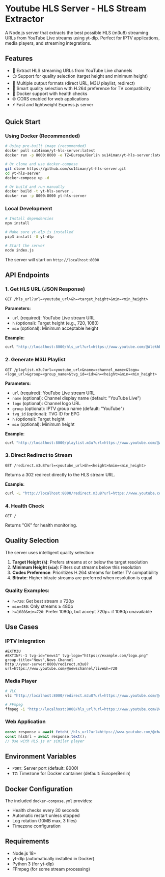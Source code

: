 # Youtube HLS Server - HLS Stream Extractor

A Node.js server that extracts the best possible HLS (m3u8) streaming URLs from YouTube Live streams using yt-dlp. Perfect for IPTV applications, media players, and streaming integrations.

## Features

- 🎥 Extract HLS streaming URLs from YouTube Live channels
- 📺 Support for quality selection (target height and minimum height)
- 🔄 Multiple output formats (direct URL, M3U playlist, redirect)
- 🎯 Smart quality selection with H.264 preference for TV compatibility
- 🐳 Docker support with health checks
- 🌐 CORS enabled for web applications
- ⚡ Fast and lightweight Express.js server

## Quick Start

### Using Docker (Recommended)

```bash
# Using pre-built image (recommended)
docker pull su14iman/yt-hls-server:latest
docker run -p 8000:8000 -e TZ=Europe/Berlin su14iman/yt-hls-server:latest

# Or clone and use docker-compose
git clone https://github.com/su14iman/yt-hls-server.git
cd yt-hls-server
docker-compose up -d

# Or build and run manually
docker build -t yt-hls-server .
docker run -p 8000:8000 yt-hls-server
```

### Local Development

```bash
# Install dependencies
npm install

# Make sure yt-dlp is installed
pip3 install -U yt-dlp

# Start the server
node index.js
```

The server will start on `http://localhost:8000`

## API Endpoints

### 1. Get HLS URL (JSON Response)
```
GET /hls_url?url=<youtube_url>&h=<target_height>&min=<min_height>
```

**Parameters:**
- `url` (required): YouTube Live stream URL
- `h` (optional): Target height (e.g., 720, 1080)
- `min` (optional): Minimum acceptable height

**Example:**
```bash
curl "http://localhost:8000/hls_url?url=https://www.youtube.com/@AlekhbariahSY/live&h=720"
```

### 2. Generate M3U Playlist
```
GET /playlist.m3u?url=<youtube_url>&name=<channel_name>&logo=<logo_url>&group=<group_name>&tvg_id=<id>&h=<height>&min=<min_height>
```

**Parameters:**
- `url` (required): YouTube Live stream URL
- `name` (optional): Channel display name (default: "YouTube Live")
- `logo` (optional): Channel logo URL
- `group` (optional): IPTV group name (default: "YouTube")
- `tvg_id` (optional): TVG ID for EPG
- `h` (optional): Target height
- `min` (optional): Minimum height

**Example:**
```bash
curl "http://localhost:8000/playlist.m3u?url=https://www.youtube.com/@AlekhbariahSY/live&name=Al%20Ekhbariah&h=720"
```

### 3. Direct Redirect to Stream
```
GET /redirect.m3u8?url=<youtube_url>&h=<height>&min=<min_height>
```

Returns a 302 redirect directly to the HLS stream URL.

**Example:**
```bash
curl -L "http://localhost:8000/redirect.m3u8?url=https://www.youtube.com/@AlekhbariahSY/live&h=1080"
```

### 4. Health Check
```
GET /
```

Returns "OK" for health monitoring.

## Quality Selection

The server uses intelligent quality selection:

1. **Target Height (`h`)**: Prefers streams at or below the target resolution
2. **Minimum Height (`min`)**: Filters out streams below this resolution
3. **Codec Preference**: Prioritizes H.264 streams for better TV compatibility
4. **Bitrate**: Higher bitrate streams are preferred when resolution is equal

### Quality Examples:
- `h=720`: Get best stream ≤ 720p
- `min=480`: Only streams ≥ 480p
- `h=1080&min=720`: Prefer 1080p, but accept 720p+ if 1080p unavailable

## Use Cases

### IPTV Integration
```m3u
#EXTM3U
#EXTINF:-1 tvg-id="news1" tvg-logo="https://example.com/logo.png" group-title="News",News Channel
http://your-server:8000/redirect.m3u8?url=https://www.youtube.com/@newschannel/live&h=720
```

### Media Player
```bash
# VLC
vlc "http://localhost:8000/redirect.m3u8?url=https://www.youtube.com/@channel/live"

# FFmpeg
ffmpeg -i "http://localhost:8000/hls_url?url=https://www.youtube.com/@channel/live" output.mp4
```

### Web Application
```javascript
const response = await fetch('/hls_url?url=https://www.youtube.com/@channel/live&h=720');
const hlsUrl = await response.text();
// Use with HLS.js or similar player
```

## Environment Variables

- `PORT`: Server port (default: 8000)
- `TZ`: Timezone for Docker container (default: Europe/Berlin)

## Docker Configuration

The included `docker-compose.yml` provides:
- Health checks every 30 seconds
- Automatic restart unless stopped
- Log rotation (10MB max, 3 files)
- Timezone configuration

## Requirements

- Node.js 18+
- yt-dlp (automatically installed in Docker)
- Python 3 (for yt-dlp)
- FFmpeg (for some stream processing)
